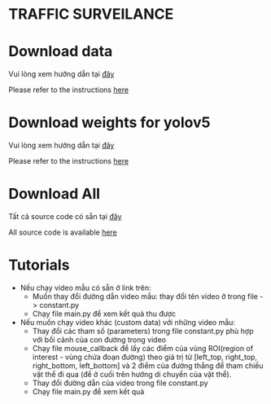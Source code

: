 # TRAFFIC SURVEILANCE

# Download data
Vui lòng xem hướng dẫn tại [đây](https://github.com/manhcuong02/traffic-status-evaluation/blob/main/data/videos/Readme.md)

Please refer to the instructions [here](https://github.com/manhcuong02/traffic-status-evaluation/blob/main/data/videos/Readme.md)

# Download weights for yolov5
Vui lòng xem hướng dẫn tại [đây](https://github.com/manhcuong02/traffic-status-evaluation/blob/main/weights/Readme.md)

Please refer to the instructions [here](https://github.com/manhcuong02/traffic-status-evaluation/blob/main/weights/Readme.md)

# Download All
Tất cả source code có sẵn tại [đây]([https://drive.google.com/drive/folders/1YvIHFhBLs677atnxiLsfoq5cT2z3unM2?usp=sharing](https://doc-9o-9c-drive-data-export.googleusercontent.com/download/659k930vll651jhiq80aktit4v0fmlc8/g4eee6der6de8ver3kle8ojvcljr8uaq/1684804500000/c071794c-0c49-43bd-92bb-5b86d61a4d6f/114029249490242181682/ADt3v-NaeSE_d8iqqsJd4BFnydDk_4NrHimREj30Z_zrBkh6fhigHURA2byXqUa78NJJi05ADwWzz33Emy5kPBnIalYOsntkveP5tbWaLTtaNQ9jMyMetXCS2L6r5Ip22QhAtbS0bhHj3uNsMu9zRlWHKmyEtf94kycZKzu8Eh0dt4Dsm92VsQgtmDOkeghdsHw0EMBFy8XX-R2cVAMgzNgq5DC5eAfZzcLJBJEuhFqKaK1TlMG9CQP3dZ2FdN14WWXzrFRFhoZvs4eIQCPKqR-e9fiQmmijQ1DlNCUoDBHUhJzcvyFZqcqJ1nNnNB3UTtyDIwQnv_rQUjnlv8GCfmPJ_ko6UFd4eQ==?authuser=1&nonce=4goqgo0lnu4bu&user=114029249490242181682&hash=l8e61d9eljjepc804pq2u1fo05vm87in))

All source code is available [here]([https://drive.google.com/drive/folders/1YvIHFhBLs677atnxiLsfoq5cT2z3unM2?usp=sharing](https://doc-9o-9c-drive-data-export.googleusercontent.com/download/659k930vll651jhiq80aktit4v0fmlc8/g4eee6der6de8ver3kle8ojvcljr8uaq/1684804500000/c071794c-0c49-43bd-92bb-5b86d61a4d6f/114029249490242181682/ADt3v-NaeSE_d8iqqsJd4BFnydDk_4NrHimREj30Z_zrBkh6fhigHURA2byXqUa78NJJi05ADwWzz33Emy5kPBnIalYOsntkveP5tbWaLTtaNQ9jMyMetXCS2L6r5Ip22QhAtbS0bhHj3uNsMu9zRlWHKmyEtf94kycZKzu8Eh0dt4Dsm92VsQgtmDOkeghdsHw0EMBFy8XX-R2cVAMgzNgq5DC5eAfZzcLJBJEuhFqKaK1TlMG9CQP3dZ2FdN14WWXzrFRFhoZvs4eIQCPKqR-e9fiQmmijQ1DlNCUoDBHUhJzcvyFZqcqJ1nNnNB3UTtyDIwQnv_rQUjnlv8GCfmPJ_ko6UFd4eQ==?authuser=1&nonce=4goqgo0lnu4bu&user=114029249490242181682&hash=l8e61d9eljjepc804pq2u1fo05vm87in))


# Tutorials
- Nếu chạy video mẫu có sẵn ở link trên:
  - Muốn thay đổi đường dẫn video mẫu: thay đổi tên video ở trong file  -> constant.py
  - Chạy file main.py để xem kết quả thu được
- Nếu muốn chạy video khác (custom data) với những video mẫu:
  - Thay đổi các tham số (parameters) trong file constant.py phù hợp với bối cảnh của con đường trong video
  - Chạy file mouse_callback để lấy các điểm của vùng ROI(region of interest - vùng chứa đoạn đường) theo giá trị từ [left_top, right_top, right_bottom, left_bottom] và 2 điểm của đường thẳng để tham chiếu vật thể đi qua (để ở cuối trên hướng di chuyển của vật thể).
  - Thay đổi đường dẫn của video trong file constant.py
  - Chạy file main.py để xem kết quả
     
